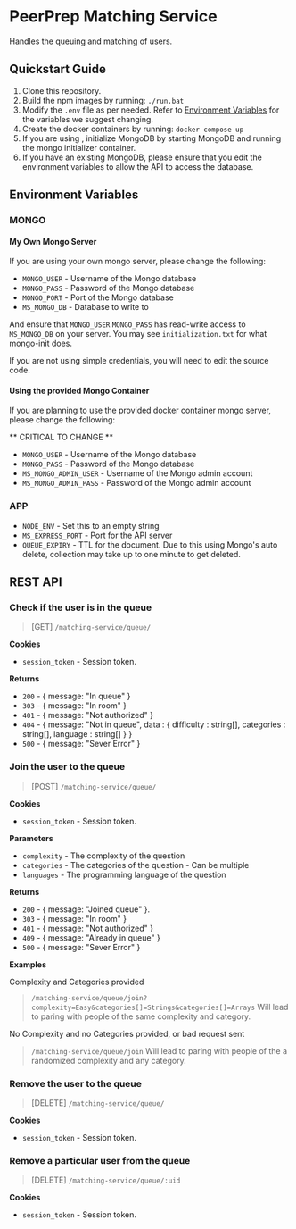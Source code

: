# PeerPrep Matching Service

Handles the queuing and matching of users.

## Quickstart Guide

1. Clone this repository.
2. Build the npm images by running: `./run.bat`
3. Modify the `.env` file as per needed. Refer to [Environment Variables](#environment-variables) for the variables we suggest changing.
4. Create the docker containers by running: `docker compose up`
5. If you are using , initialize MongoDB by starting MongoDB and running the mongo initializer container.
6. If you have an existing MongoDB, please ensure that you edit the environment variables to allow the API to access the database.

## Environment Variables

### MONGO

#### My Own Mongo Server

If you are using your own mongo server, please change the following:

- `MONGO_USER` - Username of the Mongo database
- `MONGO_PASS` - Password of the Mongo database
- `MONGO_PORT` - Port of the Mongo database
- `MS_MONGO_DB` - Database to write to

And ensure that `MONGO_USER` `MONGO_PASS` has read-write access to `MS_MONGO_DB` on your server. You may see `initialization.txt` for what mongo-init does.

If you are not using simple credentials, you will need to edit the source code. 

#### Using the provided Mongo Container

If you are planning to use the provided docker container mongo server, please change the following:

** CRITICAL TO CHANGE **
- `MONGO_USER` - Username of the Mongo database
- `MONGO_PASS` - Password of the Mongo database
- `MS_MONGO_ADMIN_USER` - Username of the Mongo admin account
- `MS_MONGO_ADMIN_PASS` - Password of the Mongo admin account
  

### APP

- `NODE_ENV` - Set this to an empty string
- `MS_EXPRESS_PORT` - Port for the API server
- `QUEUE_EXPIRY` - TTL for the document. Due to this using Mongo's auto delete, collection may take up to one minute to get deleted. 

## REST API

### Check if the user is in the queue

> [GET] `/matching-service/queue/`

**Cookies**

- `session_token` - Session token.

**Returns**

- `200` - { message: "In queue" } 
- `303` - { message: "In room" } 
- `401` - { message: "Not authorized" }
- `404` - { message: "Not in queue", data : { difficulty : string[], categories : string[], language : string[] } }
- `500` - { message: "Sever Error" }

### Join the user to the queue

> [POST] `/matching-service/queue/`

**Cookies**

- `session_token` - Session token.

**Parameters**

- `complexity` - The complexity of the question
- `categories` - The categories of the question - Can be multiple
- `languages` - The programming language of the question

**Returns**

- `200` - { message: "Joined queue" }. 
- `303` - { message: "In room" }
- `401` - { message: "Not authorized" }
- `409` - { message: "Already in queue" }
- `500` - { message: "Sever Error" }

**Examples**

Complexity and Categories provided
> `/matching-service/queue/join?complexity=Easy&categories[]=Strings&categories[]=Arrays`
Will lead to paring with people of the same complexity and category.

No Complexity and no Categories provided, or bad request sent
> `/matching-service/queue/join`
Will lead to paring with people of the a randomized complexity and any category.

### Remove the user to the queue

> [DELETE] `/matching-service/queue/`

**Cookies**

- `session_token` - Session token.

### Remove a particular user from the queue

> [DELETE] `/matching-service/queue/:uid`

**Cookies**

- `session_token` - Session token.